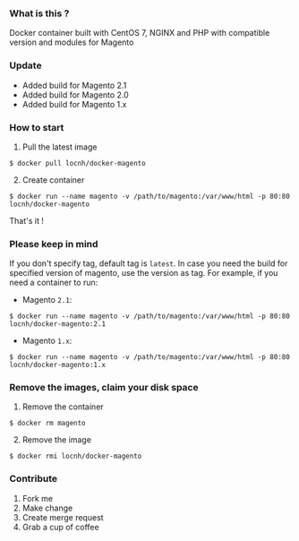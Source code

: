 ### What is this ?
Docker container built with CentOS 7, NGINX and PHP with compatible version and modules for Magento

### Update
- Added build for Magento 2.1
- Added build for Magento 2.0
- Added build for Magento 1.x

### How to start
1. Pull the latest image
```
$ docker pull locnh/docker-magento
```
2. Create container
```
$ docker run --name magento -v /path/to/magento:/var/www/html -p 80:80 locnh/docker-magento
```
That's it !

### Please keep in mind
If you don't specify tag, default tag is `latest`. In case you need the build for specified version of magento, use the version as tag. For example, if you need a container to run:
- Magento `2.1`:
```
$ docker run --name magento -v /path/to/magento:/var/www/html -p 80:80 locnh/docker-magento:2.1
```
- Magento `1.x`:
```
$ docker run --name magento -v /path/to/magento:/var/www/html -p 80:80 locnh/docker-magento:1.x
```

### Remove the images, claim your disk space
1. Remove the container
```
$ docker rm magento
```
2. Remove the image
```
$ docker rmi locnh/docker-magento
```

### Contribute
1. Fork me
2. Make change
3. Create merge request
4. Grab a cup of coffee